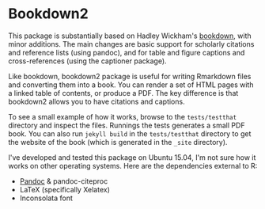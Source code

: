 # Bookdown2

This package is substantially based on Hadley Wickham's [bookdown](https://github.com/hadley/bookdown), with minor additions. The main changes are basic support for scholarly citations and reference lists (using pandoc), and for table and figure captions and cross-references (using the captioner package).

Like bookdown, bookdown2 package is useful for writing Rmarkdown files and converting them into a book. You can render a set of HTML pages with a linked table of contents, or produce a PDF. The key difference is that bookdown2 allows you to have citations and captions. 

To see a small example of how it works, browse to the `tests/testthat` directory and inspect the files. Runnings the tests generates a small PDF book. You can also run `jekyll build` in the `tests/testthat` directory to get the website of the book (which is generated in the `_site` directory).

I've developed and tested this package on Ubuntu 15.04, I'm not sure how it works on other operating systems. Here are the dependencies external to R:

- [Pandoc](http://johnmacfarlane.net/pandoc/) & pandoc-citeproc
- LaTeX (specifically Xelatex)
- Inconsolata font


